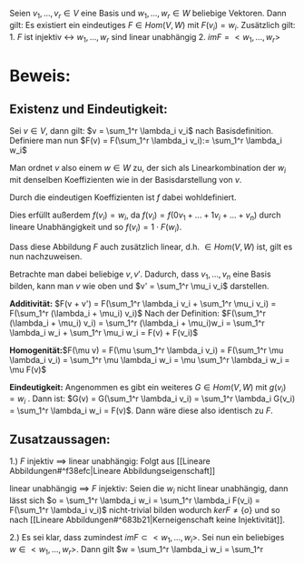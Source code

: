 Seien $v_1, ..., v_r \in V$ eine Basis und $w_1, ..., w_r \in W$ beliebige Vektoren. Dann gilt: Es existiert ein eindeutiges $F \in Hom(V, W)$ mit $F(v_i) = w_i$. Zusätzlich gilt:
	1. $F$ ist injektiv <-> $w_1, ..., w_r$ sind linear unabhängig
	2. $im F = <w_1, ..., w_r>$ 

# Beweis:

## Existenz und Eindeutigkeit:

Sei $v \in V$, dann gilt: $v = \sum_1^r \lambda_i v_i$ nach Basisdefinition.
Definiere man nun $F(v) = F(\sum_1^r \lambda_i v_i):= \sum_1^r \lambda_i w_i$

Man ordnet $v$ also einem $w \in W$ zu, der sich als Linearkombination der $w_i$ mit denselben Koeffizienten wie in der Basisdarstellung von $v$. 

Durch die eindeutigen Koeffizienten ist $f$ dabei wohldefiniert.

Dies erfüllt außerdem $f(v_i) = w_i$, da $f(v_i) = f(0 v_1 + ... + 1 v_i + ... + v_n)$ durch lineare Unabhängigkeit und so $f(v_i) = 1 \cdot F(w_i)$.

Dass diese Abbildung $F$ auch zusätzlich linear, d.h. $\in Hom(V, W)$ ist, gilt es nun nachzuweisen.

Betrachte man dabei beliebige $v, v'$. Dadurch, dass $v_1, ..., v_n$ eine Basis bilden, kann man $v$ wie oben und $v' = \sum_1^r \mu_i v_i$ darstellen. 

**Additivität:**
$F(v + v') = F(\sum_1^r \lambda_i v_i + \sum_1^r \mu_i v_i) = F(\sum_1^r (\lambda_i + \mu_i) v_i)$
Nach der Definition: $F(\sum_1^r (\lambda_i + \mu_i) v_i) = \sum_1^r (\lambda_i + \mu_i)w_i = \sum_1^r \lambda_i w_i + \sum_1^r \mu_i w_i = F(v) + F(v_i)$

**Homogenität:**$F(\mu v) = F(\mu \sum_1^r \lambda_i v_i) = F(\sum_1^r \mu \lambda_i v_i) = \sum_1^r \mu \lambda_i w_i = \mu \sum_1^r \lambda_i w_i = \mu F(v)$

**Eindeutigkeit:**
Angenommen es gibt ein weiteres $G \in Hom(V, W)$ mit $g(v_i) = w_i$ . Dann ist:
$G(v)  = G(\sum_1^r \lambda_i v_i) = \sum_1^r \lambda_i G(v_i) = \sum_1^r \lambda_i w_i = F(v)$.
Dann wäre diese also identisch zu $F$.

## Zusatzaussagen:
1.)
$F$ injektiv $\implies$ linear unabhängig:
Folgt aus [[Lineare Abbildungen#^f38efc|Lineare Abbildungseigenschaft]]

linear unabhängig $\implies$ $F$ injektiv:
Seien die $w_i$ nicht linear unabhängig, dann lässt sich 
$o = \sum_1^r \lambda_i w_i = \sum_1^r \lambda_i F(v_i) = F(\sum_1^r \lambda_i v_i)$ 
nicht-trivial bilden wodurch $ker F \neq \{ o \}$ und so nach [[Lineare Abbildungen#^683b21|Kerneigenschaft keine Injektivität]].

2.)
Es sei klar, dass zumindest $im F \subset <w_1, ..., w_i>$. Sei nun ein beliebiges $w \in <w_1, ..., w_r>$. Dann gilt $w = \sum_1^r \lambda_i w_i = \sum_1^r  